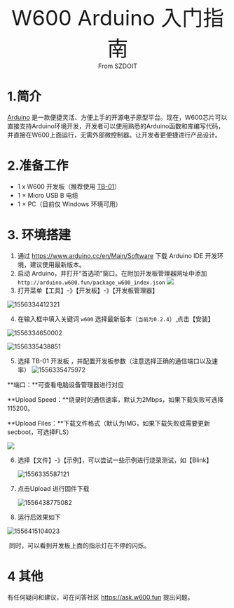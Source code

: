 
<center><font size=10>W600 Arduino 入门指南</center></font>
<center> From SZDOIT</center>

# 1.简介

[Arduino](https://baike.baidu.com/item/Arduino) 是一款便捷灵活、方便上手的开源电子原型平台。现在，W600芯片可以直接支持Arduino环境开发，开发者可以使用熟悉的Arduino函数和库编写代码，并直接在W600上面运行，无需外部微控制器。让开发者更便捷进行产品设计。

# 2.准备工作

-  1 x W600 开发板（推荐使用 [TB-01](http://shop.thingsturn.com)）
-  1 × Micro USB B 电缆
-  1 × PC（目前仅 Windows 环境可用）

# 3. 环境搭建

1. 通过 https://www.arduino.cc/en/Main/Software 下载 Arduino IDE 开发环境，建议使用最新版本。
2. 启动 Arduino，并打开“首选项”窗口。在附加开发板管理器网址中添加`http://arduino.w600.fun/package_w600_index.json`
![](https://github.com/SmartArduino/zhdocs/raw/master/zhW_Series/start/arduino/1556334078542.png)
3. 打开菜单【工具】-》【开发板】-》【开发板管理器】

![1556334412321](https://github.com/SmartArduino/zhdocs/raw/master/zhW_Series/start/arduino/1556334412321.png)

4. 在输入框中填入关键词 `w600` 选择最新版本（`当前为0.2.4`）,点击【安装】

![1556334650002](https://github.com/SmartArduino/zhdocs/raw/master/zhW_Series/start/arduino/1556334650002.png)

![1556335438851](https://github.com/SmartArduino/zhdocs/raw/master/zhW_Series/start/arduino/1556335438851.png)

5. 选择 TB-01 开发板 ，并配置开发板参数（注意选择正确的通信端口以及速率）
 ![1556335475972](https://github.com/SmartArduino/zhdocs/raw/master/zhW_Series/start/arduino/1556335475972.png)

**端口：**可查看电脑设备管理器进行对应

**Upload Speed：**烧录时的通信速率，默认为2Mbps，如果下载失败可选择115200。

**Upload Files：**下载文件格式（默认为IMG，如果下载失败或需要更新secboot，可选择FLS）

 ![](https://github.com/SmartArduino/zhdocs/raw/master/zhW_Series/start/arduino/28194943723.jpeg)

6. 选择【文件】-》【示例】，可以尝试一些示例进行烧录测试，如【Blink】

   ![1556335587121](https://github.com/SmartArduino/zhdocs/raw/master/zhW_Series/start/arduino/1556335587121.png)

7. 点击Upload 进行固件下载

      ![1556438775082](https://github.com/SmartArduino/zhdocs/raw/master/zhW_Series/start/arduino/1556438775082.png)

8.  运行后效果如下

![1556415104023](https://github.com/SmartArduino/zhdocs/raw/master/zhW_Series/start/arduino/1556415104023.png)

​	同时，可以看到开发板上面的指示灯在不停的闪烁。

# 4 其他

有任何疑问和建议，可在问答社区 https://ask.w600.fun 提出问题。